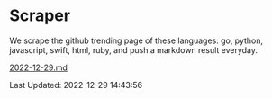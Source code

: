 # Scraper

We scrape the github trending page of these languages: go, python, javascript, swift, html, ruby, and push a markdown result everyday.

[2022-12-29.md](https://github.com/henson/Scraper/blob/master/2022-12-29.md)

Last Updated: 2022-12-29 14:43:56